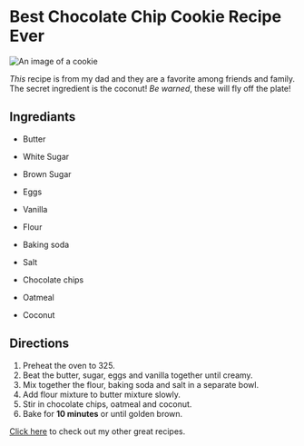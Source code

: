 # Best Chocolate Chip Cookie Recipe Ever

![An image of a cookie](http://lorempixel.com/400/200/)

*This* recipe is from my dad and they are a favorite among friends and family. The secret ingredient is the coconut! _Be warned_, these will fly off the plate!

## Ingrediants 
* Butter
* White Sugar
* Brown Sugar
* Eggs

* Vanilla
* Flour
* Baking soda
* Salt
* Chocolate chips
* Oatmeal
* Coconut

## Directions

1. Preheat the oven to 325.
2. Beat the butter, sugar, eggs and vanilla together until creamy.
3. Mix together the flour, baking soda and salt in a separate bowl.
4. Add flour mixture to butter mixture slowly.
5. Stir in chocolate chips, oatmeal and coconut.
6. Bake for **10 minutes** or until golden brown.


[Click here](http://allrecipes.com) to check out my other great recipes.
